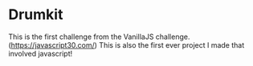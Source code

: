# Drumkit
This is the first challenge from the VanillaJS challenge. (https://javascript30.com/) This is also the first ever project I made that involved javascript!
